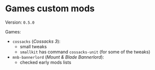 # Games custom mods

Version: `0.5.0`

Games:
- `cossacks` (*Cossacks 3*):
    - small tweaks
    - `smallkit` has command `cossacks-unit` (for some of the tweaks)
- `mnb-bannerlord` (*Mount & Blade Bannerlord*):
    - checked early mods lists 
